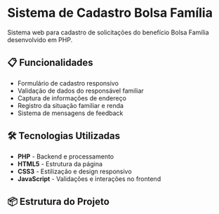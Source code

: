 # Sistema de Cadastro Bolsa Família

Sistema web para cadastro de solicitações do benefício Bolsa Família desenvolvido em PHP.

## 📋 Funcionalidades

- Formulário de cadastro responsivo
- Validação de dados do responsável familiar
- Captura de informações de endereço
- Registro da situação familiar e renda
- Sistema de mensagens de feedback

## 🛠️ Tecnologias Utilizadas

- **PHP** - Backend e processamento
- **HTML5** - Estrutura da página
- **CSS3** - Estilização e design responsivo
- **JavaScript** - Validações e interações no frontend

## 📦 Estrutura do Projeto
